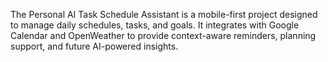 The Personal AI Task Schedule Assistant is a mobile-first project designed to manage daily schedules, tasks, and goals. It integrates with Google Calendar and OpenWeather to provide context-aware reminders, planning support, and future AI-powered insights.